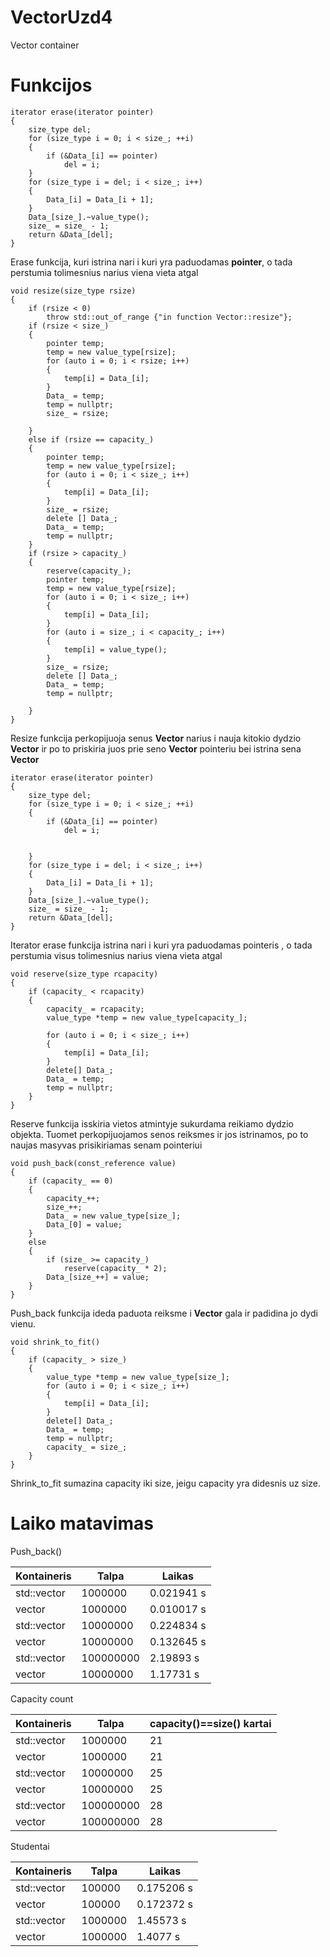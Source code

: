 # VectorUzd4

Vector container

# Funkcijos

    iterator erase(iterator pointer)
    {
        size_type del;
        for (size_type i = 0; i < size_; ++i)
        {
            if (&Data_[i] == pointer)
                del = i;
        }
        for (size_type i = del; i < size_; i++)
        {
            Data_[i] = Data_[i + 1];
        }
        Data_[size_].~value_type();
        size_ = size_ - 1;
        return &Data_[del];
    }
    
Erase funkcija, kuri istrina nari i kuri yra paduodamas **pointer**, o tada perstumia tolimesnius narius viena vieta atgal

    void resize(size_type rsize)
    {
        if (rsize < 0)
            throw std::out_of_range {"in function Vector::resize"};
        if (rsize < size_)
        {
            pointer temp;
            temp = new value_type[rsize];
            for (auto i = 0; i < rsize; i++)
            {
                temp[i] = Data_[i];
            }
            Data_ = temp;
            temp = nullptr;
            size_ = rsize;

        }
        else if (rsize == capacity_)
        {
            pointer temp;
            temp = new value_type[rsize];
            for (auto i = 0; i < size_; i++)
            {
                temp[i] = Data_[i];
            }
            size_ = rsize;
            delete [] Data_;
            Data_ = temp;
            temp = nullptr;
        }
        if (rsize > capacity_)
        {
            reserve(capacity_);
            pointer temp;
            temp = new value_type[rsize];
            for (auto i = 0; i < size_; i++)
            {
                temp[i] = Data_[i];
            }
            for (auto i = size_; i < capacity_; i++)
            {
                temp[i] = value_type();
            }
            size_ = rsize;
            delete [] Data_;
            Data_ = temp;
            temp = nullptr;

        }
    }
    
Resize funkcija perkopijuoja senus **Vector** narius i nauja kitokio dydzio **Vector** ir po to priskiria juos prie seno **Vector** pointeriu bei istrina sena **Vector**

    iterator erase(iterator pointer)
    {
        size_type del;
        for (size_type i = 0; i < size_; ++i)
        {
            if (&Data_[i] == pointer)
                del = i;


        }
        for (size_type i = del; i < size_; i++)
        {
            Data_[i] = Data_[i + 1];
        }
        Data_[size_].~value_type();
        size_ = size_ - 1;
        return &Data_[del];
    }
    
Iterator erase funkcija istrina nari i kuri yra paduodamas pointeris , o tada perstumia visus tolimesnius narius viena vieta atgal

    void reserve(size_type rcapacity)
    {
        if (capacity_ < rcapacity)
        {
            capacity_ = rcapacity;
            value_type *temp = new value_type[capacity_];

            for (auto i = 0; i < size_; i++)
            {
                temp[i] = Data_[i];
            }
            delete[] Data_;
            Data_ = temp;
            temp = nullptr;
        }
    }
    
Reserve funkcija isskiria vietos atmintyje sukurdama reikiamo dydzio objekta. Tuomet perkopijuojamos senos reiksmes ir jos istrinamos, po to naujas masyvas prisikiriamas senam pointeriui

    void push_back(const_reference value)
    {
        if (capacity_ == 0)
        {
            capacity_++;
            size_++;
            Data_ = new value_type[size_];
            Data_[0] = value;
        }
        else
        {
            if (size_ >= capacity_)
                reserve(capacity_ * 2);
            Data_[size_++] = value;
        }
    }
    
Push_back funkcija ideda paduota reiksme i **Vector** gala ir padidina jo dydi vienu.

    void shrink_to_fit()
    {
        if (capacity_ > size_)
        {
            value_type *temp = new value_type[size_];
            for (auto i = 0; i < size_; i++)
            {
                temp[i] = Data_[i];
            }
            delete[] Data_;
            Data_ = temp;
            temp = nullptr;
            capacity_ = size_;
        }
    }
    
Shrink_to_fit sumazina capacity iki size, jeigu capacity yra didesnis uz size.

# Laiko matavimas

Push_back()

| Kontaineris | Talpa | Laikas |
|--|--|--|
| std::vector | 1000000 | 0.021941 s |
| vector | 1000000 | 0.010017 s |
| std::vector | 10000000 |  0.224834 s |
| vector | 10000000 | 0.132645 s |
| std::vector | 100000000 |  2.19893 s |
| vector | 10000000 | 1.17731 s |

Capacity count

| Kontaineris | Talpa | capacity()==size() kartai |
|--|--|--|
| std::vector | 1000000 | 21 |
| vector | 1000000 | 21 |
| std::vector | 10000000 | 25 |
| vector | 10000000 | 25 |
| std::vector | 100000000 | 28 |
| vector | 100000000 | 28 |

Studentai

| Kontaineris | Talpa | Laikas |
|--|--|--|
| std::vector | 100000 |  0.175206 s |
| vector | 100000 | 0.172372 s |
| std::vector | 1000000 |  1.45573 s |
| vector | 1000000 | 1.4077 s |
